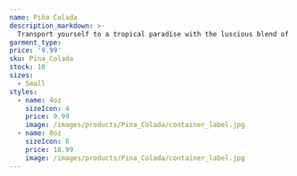 ```yaml
---
name: Piña Colada
description_markdown: >-
  Transport yourself to a tropical paradise with the luscious blend of pineapple and coconut, perfect for unwinding and relaxation.
garment_type:
price: '9.99'
sku: Pina_Colada
stock: 10
sizes:
  - Small
styles:
  - name: 4oz
    sizeIcon: 4
    price: 9.99
    image: /images/products/Pina_Colada/container_label.jpg
  - name: 8oz
    sizeIcon: 8
    price: 18.99
    image: /images/products/Pina_Colada/container_label.jpg
---
```

